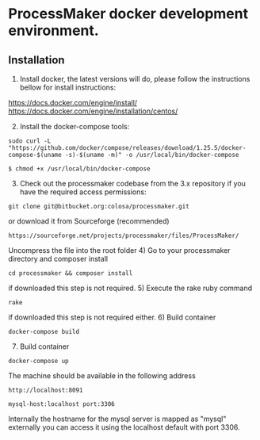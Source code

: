 # ProcessMaker docker development environment.

## Installation

1) Install docker, the latest versions will do, please follow the instructions bellow for install instructions:

https://docs.docker.com/engine/install/
https://docs.docker.com/engine/installation/centos/

2) Install the docker-compose tools:
```
sudo curl -L "https://github.com/docker/compose/releases/download/1.25.5/docker-compose-$(uname -s)-$(uname -m)" -o /usr/local/bin/docker-compose

$ chmod +x /usr/local/bin/docker-compose
```
3) Check out the processmaker codebase from the 3.x repository if you have the required access permissions:
```
git clone git@bitbucket.org:colosa/processmaker.git
```
or download it from Sourceforge (recommended)
```
https://sourceforge.net/projects/processmaker/files/ProcessMaker/
```
Uncompress the file into the root folder
4) Go to your processmaker directory and composer install
```
cd processmaker && composer install
```
if downloaded this step is not required.
5) Execute the rake ruby command
```
rake
```
if downloaded this step is not required either.
6) Build container
```
docker-compose build
```
7) Build container
```
docker-compose up
```
The machine should be available in the following address
```
http://localhost:8091

mysql-host:localhost port:3306
```
Internally the hostname for the mysql server is mapped as "mysql" externally you can access it using the localhost default with port 3306.